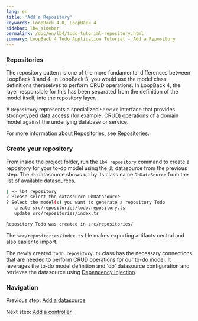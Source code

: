 ```yaml
---
lang: en
title: 'Add a Repository'
keywords: LoopBack 4.0, LoopBack 4
sidebar: lb4_sidebar
permalink: /doc/en/lb4/todo-tutorial-repository.html
summary: LoopBack 4 Todo Application Tutorial - Add a Repository
---
```


### Repositories

The repository pattern is one of the more fundamental differences between
LoopBack 3 and 4. In LoopBack 3, you would use the model class definitions
themselves to perform CRUD operations. In LoopBack 4, the layer responsible for
this has been separated from the definition of the model itself, into the
repository layer.

A `Repository` represents a specialized `Service` interface that provides
strong-typed data access (for example, CRUD) operations of a domain model
against the underlying database or service.

For more information about Repositories, see
[Repositories](https://loopback.io/doc/en/lb4/Repositories.html).

### Create your repository

From inside the project folder, run the `lb4 repository` command to create a
repository for your to-do model using the `db` datasource from the previous
step. The `db` datasource shows up by its class name `DbDataSource` from the
list of available datasources.

```sh
| => lb4 repository
? Please select the datasource DbDatasource
? Select the model(s) you want to generate a repository Todo
   create src/repositories/todo.repository.ts
   update src/repositories/index.ts

Repository Todo was created in src/repositories/
```

The `src/repositories/index.ts` file makes exporting artifacts central and also
easier to import.

The newly created `todo.repository.ts` class has the necessary connections that
are needed to perform CRUD operations for our to-do model. It leverages the
to-do model definition and 'db' datasource configuration and retrieves the
datasource using
[Dependency Injection](https://loopback.io/doc/en/lb4/Dependency-injection.html).

### Navigation

Previous step: [Add a datasource](todo-tutorial-datasource.md)

Next step: [Add a controller](todo-tutorial-controller.md)
